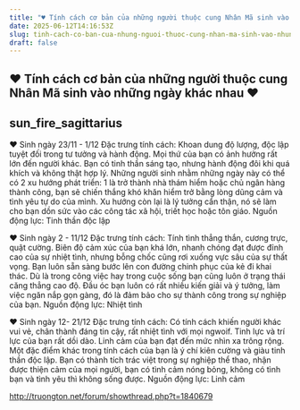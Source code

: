 ```yaml
---
title: "♥ Tính cách cơ bản của những người thuộc cung Nhân Mã sinh vào những ngày khác nhau ♥"
date: 2025-06-12T14:16:53Z
slug: tinh-cach-co-ban-cua-nhung-nguoi-thuoc-cung-nhan-ma-sinh-vao-nhung-ngay-khac-nhau
draft: false
---
```


## ♥ Tính cách cơ bản của những người thuộc cung Nhân Mã sinh vào những ngày khác nhau ♥

## sun_fire_sagittarius

♥ Sinh ngày 23/11 - 1/12
Đặc trưng tính cách: Khoan dung độ
lượng, độc lập tuyệt đối trong tư tưởng
và hành động. Mọi thứ của bạn có ảnh
hưởng rất lớn đến người khác. Bạn có
tinh thần sáng tạo, nhưng hành động
đôi khi quá khích và không thật hợp lý.
Những người sinh nhằm những ngày
này có thể có 2 xu hướng phát triển: 1
là trở thành nhà thám hiểm hoặc chủ
ngân hàng thành công, bạn sẽ chiến
thắng khó khăn hiểm trở bằng lòng
dũng cảm và tình yêu tự do của mình.
Xu hướng còn lại là lý tưởng cẩn thận,
nó sẽ làm cho bạn dồn sức vào các
công tác xã hội, triết học hoặc tôn
giáo.
Nguồn động lực: Tinh thần độc lập

♥ Sinh ngày 2 - 11/12
Đặc trưng tính cách: Tính tình thẳng
thắn, cương trực, quật cường. Biên độ
cảm xúc của bạn khá lớn, nhanh
chóng đạt được đỉnh cao của sự nhiệt
tình, nhưng bỗng chốc cũng rơi xuống
vực sâu của sự thất vọng. Bạn luôn sẵn
sàng bước lên con đường chinh phục
của kẻ đi khai thác. Dù là trong công
việc hay trong cuộc sống bạn cũng
luôn ở trạng thái căng thẳng cao độ.
Đầu óc bạn luôn có rất nhiều kiến giải
và ý tưởng, làm việc ngăn nắp gọn
gàng, đó là đảm bảo cho sự thành
công trong sự nghiệp của bạn.
Nguồn động lực: Nhiệt tình

♥ Sinh ngày 12- 21/12
Đặc trưng tính cách: Có tính cách khiến
người khác vui vẻ, chân thành đáng tin
cậy, rất nhiệt tình với mọi ngwoif. Tinh
lực và trí lực của bạn rất dồi dào. Linh
cảm của bạn đạt đến mức nhìn xa
trông rộng. Một đặc điểm khác trong
tính cách của bạn là ý chí kiên cường
và giàu tinh thần độc lập. Bạn có thành
tích trác việt trong sự nghiệp thể thao,
nhận được thiện cảm của mọi người,
bạn có tình cảm nóng bỏng, không có
tình bạn và tình yêu thì không sống
được.
Nguồn động lực: Linh cảm

http://truongton.net/forum/showthread.php?t=1840679